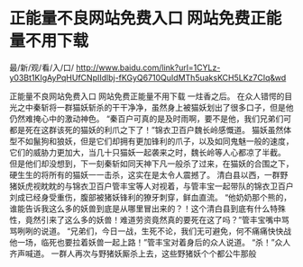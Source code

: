 # 正能量不良网站免费入口 网站免费正能量不用下载

最/新/观/看/入/口/ http://www.baidu.com/link?url=1CYLz-y03Bt1KIgAyPqHUfCNpIIdlbj-fKGyQ6710QuIdMTh5uaksKCH5LKz7CIq&wd

正能量不良网站免费入口 网站免费正能量不用下载
一炷香之后。
    在众人错愕的目光之中秦斩将一群猫妖斩杀的干干净净，虽然身上被猫妖划出了很多口子，但是他仍然难掩心中的激动神色。
    “秦百户可真的是及时雨啊，要不是他，我们兄弟们可都是死在这群该死的猫妖的利爪之下了！”锦衣卫百户魏长岭感慨道。
    猫妖虽然体型不如鬣狗和狼妖，但是它们却拥有更加锋利的爪子，以及如同鬼魅一般的速度，它们的威胁力更加大，当几十只猫妖一起袭来之时，魏长岭等人心都凉了半截。
    但是他们却没想到，下一刻秦斩如同天神下凡一般杀了过来，在猫妖的合围之下，硬生生的将所有的猫妖一一击杀，这实在是太令人震撼了。
    清白县以西，一群野猪妖虎视眈眈的与锦衣卫百户管丰宝等人对视着，与管丰宝一起带队的锦衣卫百户刘成已经身受重伤，腹部被猪妖锋利的獠牙刺穿，鲜血直流。
    “他奶奶那个熊的，谁能告诉我这么多的妖兽到底是从哪里冒出来的？！这个清白县到底有什么特殊性，竟然引来了这么多的妖兽！难道劳资竟然真的要死在这了吗？”管丰宝嘴中骂骂咧咧的说道。
    “兄弟们，今日一战，生死不论，我们无可避免，何不痛痛快快战他一场，临死也要拉着妖兽一起上路！”管丰宝对着身后的众人说道。
    “杀！”众人齐声喊道。
    一群人再次与野猪妖厮杀上去，这些野猪妖个个都公牛那般

